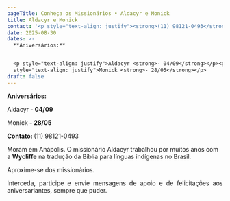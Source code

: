 ```yaml
---
pageTitle: Conheça os Missionários • Aldacyr e Monick
title: Aldacyr e Monick
contact: '<p style="text-align: justify"><strong>(11) 98121-0493</strong></p>'
date: 2025-08-30
dates: >-
  **Aniversários:**


  <p style="text-align: justify">Aldacyr <strong>- 04/09</strong></p><p
  style="text-align: justify">Monick <strong>- 28/05</strong></p>
draft: false
---
```

**Aniversários:**

<p style="text-align: justify">Aldacyr <strong>- 04/09</strong></p><p style="text-align: justify">Monick <strong>- 28/05</strong></p><p style="text-align: justify"><strong>Contato: </strong>(11) 98121-0493</p>

  
Moram em Anápolis. O missionário Aldacyr trabalhou por muitos anos com a **Wycliffe** na tradução da Bíblia para línguas indígenas no Brasil.

Aproxime-se dos missionários. 

<p style="text-align: justify">Interceda, participe e envie mensagens de apoio e de felicitações aos aniversariantes, sempre que puder.<br></p>